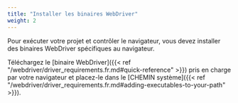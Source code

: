 ```yaml
---
title: "Installer les binaires WebDriver"
weight: 2
---
```


Pour exécuter votre projet et contrôler le navigateur, vous devez installer des binaires WebDriver spécifiques au navigateur.

Téléchargez le [binaire WebDriver]({{< ref "/webdriver/driver_requirements.fr.md#quick-reference" >}}) 
pris en charge par 
votre navigateur et placez-le dans le [CHEMIN système]({{< ref "/webdriver/driver_requirements.fr.md#adding-executables-to-your-path" >}}).


